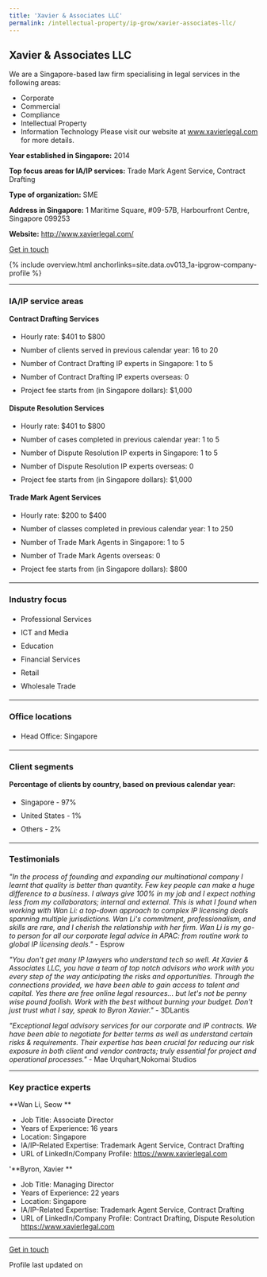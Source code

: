 ```yaml
---
title: 'Xavier & Associates LLC'
permalink: /intellectual-property/ip-grow/xavier-associates-llc/
---
```


## Xavier & Associates LLC

We are a Singapore-based law firm specialising in legal services in the following areas:
- Corporate
- Commercial
- Compliance
- Intellectual Property
- Information Technology 
Please visit our website at www.xavierlegal.com for more details.

<b>Year established in Singapore:</b> 2014

<b>Top focus areas for IA/IP services:</b> Trade Mark Agent Service, Contract Drafting

<b>Type of organization:</b> SME

<b>Address in Singapore:</b> 1 Maritime Square, #09-57B, Harbourfront Centre, Singapore 099253

<b>Website:</b> <a href='http://www.xavierlegal.com/'>http://www.xavierlegal.com/</a>

<a class='btn' href='https://form.gov.sg/65cad40116a0c0b769481765' target='_blank' rel='noopener'>Get in touch</a>

{% include overview.html anchorlinks=site.data.ov013_1a-ipgrow-company-profile %}

---
<a name='ip-related-service-areas'></a>
### IA/IP service areas

**Contract Drafting Services**

<ul>
<li style='line-height: 27px; margin: 0px 0px !important'>Hourly rate:  $401 to $800</li>
<li style='line-height: 27px; margin: 0px 0px !important'>Number of clients served in previous calendar year: 16 to 20</li>
<li style='line-height: 27px; margin: 0px 0px !important'>Number of Contract Drafting IP experts in Singapore: 1 to 5</li>
<li style='line-height: 27px; margin: 0px 0px !important'>Number of Contract Drafting IP experts overseas: 0</li>
<li style='line-height: 27px; margin: 0px 0px !important'>Project fee starts from (in Singapore dollars): $1,000</li>
</ul>

**Dispute Resolution Services**

<ul>
<li style='line-height: 27px; margin: 0px 0px !important'>Hourly rate:  $401 to $800</li>
<li style='line-height: 27px; margin: 0px 0px !important'>Number of cases completed in previous calendar year: 1 to 5</li>
<li style='line-height: 27px; margin: 0px 0px !important'>Number of Dispute Resolution IP experts in Singapore: 1 to 5</li>
<li style='line-height: 27px; margin: 0px 0px !important'>Number of Dispute Resolution IP experts overseas: 0</li>
<li style='line-height: 27px; margin: 0px 0px !important'>Project fee starts from (in Singapore dollars):  $1,000</li>
</ul>

**Trade Mark Agent Services**

<ul>
<li style='line-height: 27px; margin: 0px 0px !important'>Hourly rate:  $200 to $400</li>
<li style='line-height: 27px; margin: 0px 0px !important'>Number of classes completed in previous calendar year: 1 to 250</li>
<li style='line-height: 27px; margin: 0px 0px !important'>Number of Trade Mark Agents in Singapore: 1 to 5</li>
<li style='line-height: 27px; margin: 0px 0px !important'>Number of Trade Mark Agents overseas: 0</li>
<li style='line-height: 27px; margin: 0px 0px !important'>Project fee starts from (in Singapore dollars):  $800</li>
</ul>

---
<a name='industry-focus'></a>
### Industry focus

<ul><li style='line-height: 27px; margin: 0px 0px !important'> Professional Services</li><li style='line-height: 27px; margin: 0px 0px !important'> ICT and Media</li><li style='line-height: 27px; margin: 0px 0px !important'> Education</li><li style='line-height: 27px; margin: 0px 0px !important'> Financial Services</li><li style='line-height: 27px; margin: 0px 0px !important'> Retail</li><li style='line-height: 27px; margin: 0px 0px !important'> Wholesale Trade</li></ul>

---
<a name='office-locations'></a>
### Office locations

<ul><li style='line-height: 27px; margin: 0px 0px !important'> Head Office: Singapore</li></ul>

---
<a name='client-segments'></a>
### Client segments

**Percentage of clients by country, based on previous calendar year:**

<ul><li style='line-height: 27px; margin: 0px 0px !important'> Singapore - 97%</li><li style='line-height: 27px; margin: 0px 0px !important'>United States - 1%</li><li style='line-height: 27px; margin: 0px 0px !important'>Others - 2%</li></ul>

---
<a name='testimonials'></a>
### Testimonials

*"In the process of founding and expanding our multinational company I learnt that quality is better than quantity. Few key people can make a huge difference to a business. I always give 100% in my job and I expect nothing less from my collaborators; internal and external. This is what I found when working with Wan Li: a top-down approach to complex IP licensing deals spanning multiple jurisdictions. Wan Li's commitment, professionalism, and skills are rare, and I cherish the relationship with her firm. Wan Li is my go-to person for all our corporate legal advice in APAC: from routine work to global IP licensing deals."* - Esprow

*"You don't get many IP lawyers who understand tech so well. At Xavier & Associates LLC, you have a team of top notch advisors who work with you every step of the way anticipating the risks and opportunities. Through the connections provided, we have been able to gain access to talent and capital. Yes there are free online legal resources... but let's not be penny wise pound foolish. Work with the best without burning your budget. Don't just trust what I say, speak to Byron Xavier."* - 3DLantis

*"Exceptional legal advisory services for our corporate and IP contracts. We have been able to negotiate for better terms as well as understand certain risks & requirements. Their expertise has been crucial for reducing our risk exposure in both client and vendor contracts; truly essential for project and operational processes."* - Mae Urquhart,Nokomai Studios



---
<a name='key-practice-experts'></a>
### Key practice experts

**Wan Li, Seow **

- Job Title: Associate Director
- Years of Experience: 16 years
- Location: Singapore
- IA/IP-Related Expertise: Trademark Agent Service, Contract Drafting
- URL of LinkedIn/Company Profile: 
<a href="https://www.xavierlegal.com" target="_blank" rel="noopener">https://www.xavierlegal.com</a>  


'**Byron, Xavier **

- Job Title: Managing Director
- Years of Experience: 22 years
- Location: Singapore
- IA/IP-Related Expertise: Trademark Agent Service, Contract Drafting
- URL of LinkedIn/Company Profile: Contract Drafting, Dispute Resolution
<a href="https://www.xavierlegal.com" target="_blank" rel="noopener">https://www.xavierlegal.com</a>  


---
<p>
<a class='btn' href='https://form.gov.sg/65cad40116a0c0b769481765' target='_blank' rel='noopener'>Get in touch</a>
</p>
Profile last updated on 
